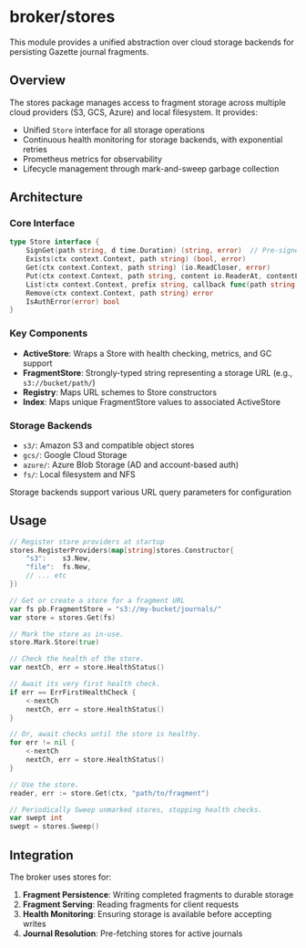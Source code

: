 # broker/stores

This module provides a unified abstraction over cloud storage backends for persisting Gazette journal fragments.

## Overview

The stores package manages access to fragment storage across multiple cloud providers (S3, GCS, Azure) and local filesystem. It provides:

- Unified `Store` interface for all storage operations
- Continuous health monitoring for storage backends, with exponential retries
- Prometheus metrics for observability
- Lifecycle management through mark-and-sweep garbage collection

## Architecture

### Core Interface

```go
type Store interface {
    SignGet(path string, d time.Duration) (string, error)  // Pre-signed URLs to BLOBs
    Exists(ctx context.Context, path string) (bool, error)
    Get(ctx context.Context, path string) (io.ReadCloser, error)
    Put(ctx context.Context, path string, content io.ReaderAt, contentLength int64, contentEncoding string) error
    List(ctx context.Context, prefix string, callback func(path string, modTime time.Time) error) error
    Remove(ctx context.Context, path string) error
    IsAuthError(error) bool
}
```

### Key Components

- **ActiveStore**: Wraps a Store with health checking, metrics, and GC support
- **FragmentStore**: Strongly-typed string representing a storage URL (e.g., `s3://bucket/path/`)
- **Registry**: Maps URL schemes to Store constructors
- **Index**: Maps unique FragmentStore values to associated ActiveStore

### Storage Backends

- `s3/`: Amazon S3 and compatible object stores
- `gcs/`: Google Cloud Storage
- `azure/`: Azure Blob Storage (AD and account-based auth)
- `fs/`: Local filesystem and NFS

Storage backends support various URL query parameters for configuration

## Usage

```go
// Register store providers at startup
stores.RegisterProviders(map[string]stores.Constructor{
    "s3":    s3.New,
    "file":  fs.New,
    // ... etc
})

// Get or create a store for a fragment URL
var fs pb.FragmentStore = "s3://my-bucket/journals/"
var store = stores.Get(fs)

// Mark the store as in-use.
store.Mark.Store(true)

// Check the health of the store.
var nextCh, err = store.HealthStatus()

// Await its very first health check.
if err == ErrFirstHealthCheck {
    <-nextCh
    nextCh, err = store.HealthStatus()
}

// Or, await checks until the store is healthy.
for err != nil {
    <-nextCh
    nextCh, err = store.HealthStatus()
}

// Use the store.
reader, err := store.Get(ctx, "path/to/fragment")

// Periodically Sweep unmarked stores, stopping health checks.
var swept int
swept = stores.Sweep()
```

## Integration

The broker uses stores for:

1. **Fragment Persistence**: Writing completed fragments to durable storage
2. **Fragment Serving**: Reading fragments for client requests
3. **Health Monitoring**: Ensuring storage is available before accepting writes
4. **Journal Resolution**: Pre-fetching stores for active journals

